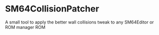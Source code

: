 # SM64CollisionPatcher
 A small tool to apply the better wall collisions tweak to any SM64Editor or ROM manager ROM
